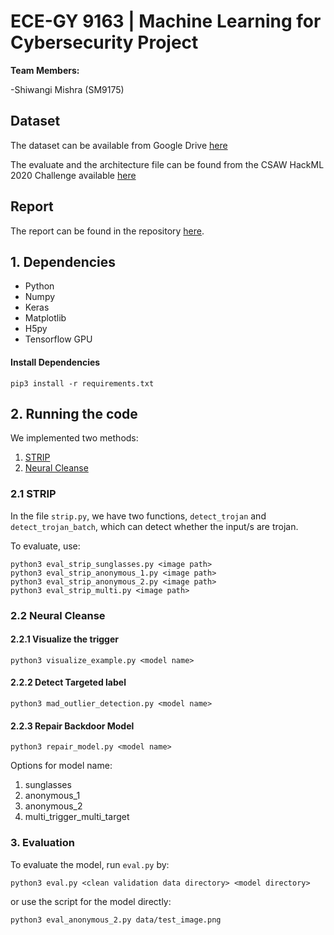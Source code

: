 # ECE-GY 9163 | Machine Learning for Cybersecurity Project

**Team Members:** 

-Shiwangi Mishra (SM9175)

## Dataset
The dataset can be available from Google Drive [here](https://drive.google.com/drive/folders/1LEJR9aXC4sb4NGLZR8POmu-EVbucTBqj?usp=sharing)

The evaluate and the architecture file can be found from the CSAW HackML 2020 Challenge available [here](https://github.com/csaw-hackml/CSAW-HackML-2020)

## Report 

The report can be found in the repository [here](https://github.com/ShiwangiMishra-Git/ML-CyberSecurtiyProject/blob/master/ML-CyberSecurity-Project/ML%20Cyber%20Security%20Project%20Report.pdf). 

## 1. Dependencies
- Python
- Numpy
- Keras
- Matplotlib
- H5py
- Tensorflow GPU

#### Install Dependencies
```
pip3 install -r requirements.txt
```

## 2. Running the code

We implemented two methods:

1. [STRIP](https://arxiv.org/pdf/1902.06531.pdf)
2. [Neural Cleanse](https://people.cs.uchicago.edu/~ravenben/publications/pdf/backdoor-sp19.pdf)

### 2.1 STRIP

In the file `strip.py`, we have two functions, `detect_trojan` and `detect_trojan_batch`, which can detect whether the input/s are trojan.

To evaluate, use:
```
python3 eval_strip_sunglasses.py <image path>
python3 eval_strip_anonymous_1.py <image path>
python3 eval_strip_anonymous_2.py <image path>
python3 eval_strip_multi.py <image path>
```

### 2.2 Neural Cleanse

#### 2.2.1 Visualize the trigger

```
python3 visualize_example.py <model name>
```

#### 2.2.2 Detect Targeted label

```
python3 mad_outlier_detection.py <model name>
```

#### 2.2.3 Repair Backdoor Model

```
python3 repair_model.py <model name>
```

Options for model name:
1. sunglasses
2. anonymous_1
3. anonymous_2
4. multi_trigger_multi_target


### 3. Evaluation

To evaluate the model, run `eval.py` by:

```
python3 eval.py <clean validation data directory> <model directory>
```

or use the script for the model directly:

```
python3 eval_anonymous_2.py data/test_image.png
```
